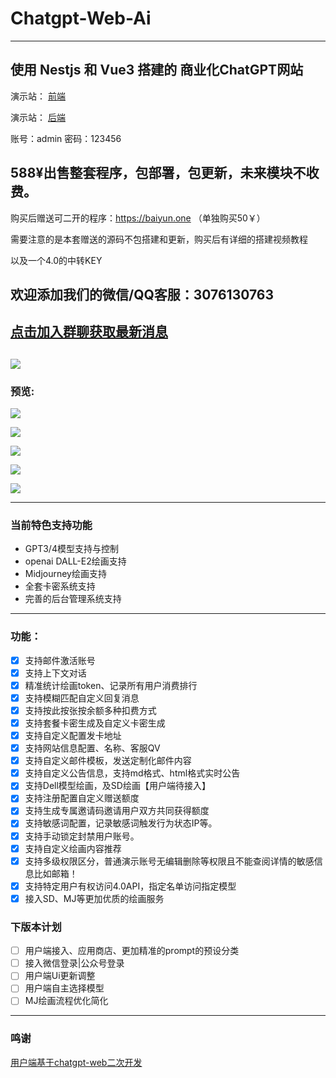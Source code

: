 # Chatgpt-Web-Ai
---
使用 Nestjs 和 Vue3 搭建的 商业化ChatGPT网站
---

演示站： [前端](https://aibot.sbs)

演示站： [后端](https://aibot.sbs/nineai/admin/#/login)

账号：admin    密码：123456

588¥出售整套程序，包部署，包更新，未来模块不收费。
---
购买后赠送可二开的程序：https://baiyun.one （单独购买50￥）

需要注意的是本套赠送的源码不包搭建和更新，购买后有详细的搭建视频教程

以及一个4.0的中转KEY

欢迎添加我们的微信/QQ客服：3076130763
---
[点击加入群聊获取最新消息](http://qm.qq.com/cgi-bin/qm/qr?_wv=1027&k=92dC2cBtQVF9gM-C7y0Zq0rMDT0Y3KP2&authKey=kA3N%2FDK8OTe3gZB2h%2B%2BFxAk324S4Grbw0%2F8lBvfdNYWuxXgZKVcHsmQKNxs3SEFP&noverify=0&group_code=557457613)
---
![](https://i.postimg.cc/SxK41zjt/2-GA-0-GID63-DLHN6-L9-3-O-tmb.jpg)
---

### 预览:

![](https://bhimgs.com/i/2023/06/16/otb584.png)

![](https://bhimgs.com/i/2023/06/16/otb4qs.png)

![](https://bhimgs.com/i/2023/06/16/otb9vj.png)

![](https://bhimgs.com/i/2023/06/16/otbg08.png)

![](https://bhimgs.com/i/2023/06/16/otbqjr.png)

---
### 当前特色支持功能
- GPT3/4模型支持与控制
- openai DALL-E2绘画支持
- Midjourney绘画支持
- 全套卡密系统支持
- 完善的后台管理系统支持
---
### 功能：
- [x] 支持邮件激活账号
- [x] 支持上下文对话
- [x] 精准统计绘画token、记录所有用户消费排行
- [x] 支持模糊匹配自定义回复消息
- [x] 支持按此按张按余额多种扣费方式
- [x] 支持套餐卡密生成及自定义卡密生成
- [x] 支持自定义配置发卡地址
- [x] 支持网站信息配置、名称、客服QV
- [x] 支持自定义邮件模板，发送定制化邮件内容
- [x] 支持自定义公告信息，支持md格式、html格式实时公告
- [x] 支持Dell模型绘画，及SD绘画【用户端待接入】
- [x] 支持注册配置自定义赠送额度
- [x] 支持生成专属邀请码邀请用户双方共同获得额度
- [x] 支持敏感词配置，记录敏感词触发行为状态IP等。
- [x] 支持手动锁定封禁用户账号。
- [x] 支持自定义绘画内容推荐
- [x] 支持多级权限区分，普通演示账号无编辑删除等权限且不能查阅详情的敏感信息比如邮箱！
- [x]  支持特定用户有权访问4.0API，指定名单访问指定模型
- [x]  接入SD、MJ等更加优质的绘画服务

### 下版本计划
- [ ]  用户端接入、应用商店、更加精准的prompt的预设分类
- [ ]  接入微信登录|公众号登录
- [ ]  用户端Ui更新调整
- [ ]  用户端自主选择模型
- [ ]  MJ绘画流程优化简化
---

### 鸣谢
[用户端基于chatgpt-web二次开发](https://github.com/Chanzhaoyu/chatgpt-web)
